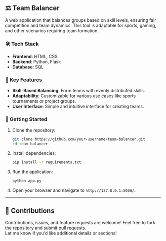 ## ⚖️ **Team Balancer**  

A web application that balances groups based on skill levels, ensuring fair competition and team dynamics. This tool is adaptable for sports, gaming, and other scenarios requiring team formation.  

### 🛠️ **Tech Stack**  
- **Frontend**: HTML, CSS  
- **Backend**: Python, Flask  
- **Database**: SQL  

### 🌟 **Key Features**  
- **Skill-Based Balancing**: Form teams with evenly distributed skills.  
- **Adaptability**: Customizable for various use cases like sports tournaments or project groups.  
- **User Interface**: Simple and intuitive interface for creating teams.  

### 🚀 **Getting Started**  
1. Clone the repository:  
   ```bash
   git clone https://github.com/your-username/team-balancer.git
   cd team-balancer
   ```  
2. Install dependencies:  
   ```bash
   pip install -r requirements.txt
   ```  
3. Run the application:  
   ```bash
   python app.py
   ```  
4. Open your browser and navigate to `http://127.0.0.1:5000/`.  

---

## 🤝 Contributions  

Contributions, issues, and feature requests are welcome! Feel free to fork the repository and submit pull requests.  
Let me know if you'd like additional details or sections!
